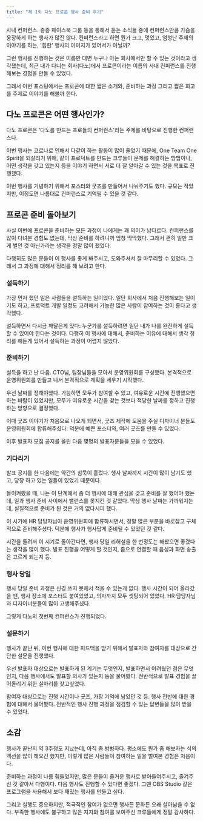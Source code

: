```yaml
---
title: "제 1회 다노 프로콘 행사 준비 후기"
---
```


사내 컨퍼런스. 종종 페이스북 그룹 등을 통해서 듣는 소식들 중에 컨퍼런스만큼 가슴을 웅장하게 하는 행사가 많진 않다. 컨퍼런스라고 하면 뭔가 크고, 멋있고, 엄청난 주제의 이야기를 하는, '힙한' 행사의 이미지가 있어서가 아닐까?

그런 행사를 진행하는 것은 이름만 대면 누구나 아는 회사에서만 할 수 있는 것이라고 생각했는데, 최근 내가 다니는 회사(다노)에서 프로콘이라는 이름의 사내 컨퍼런스를 진행해보는 경험을 만들 수 있었다.

그래서 이번 포스팅에서는 프로콘에 대한 짧은 소개와, 준비하는 과정 그리고 짧은 회고를 주제로 이야기를 해볼까 한다.

## 다노 프로콘은 어떤 행사인가?

다노 프로콘은 '다노를 만드는 프로들의 컨퍼런스'라는 주제를 바탕으로 진행한 컨퍼런스다.

이번 행사는 코로나로 인해서 다같이 하는 활동이 많이 줄었기 때문에, One Team One Spirit을 되살리기 위해, 같이 프로덕트를 만드는 크루들이 문제를 해결하는 방법이나, 어떤 생각을 갖고 있는지 등을 이야기 하면서 서로 더 잘 알아갈 수 있는 것을 목표로 진행했다.

이번 행사를 기념하기 위해서 포스터와 굿즈를 만들어서 나눠주기도 했다. 규모는 작았지만, 이정도면 나름대로 컨퍼런스로 기억될 수 있을 것 같다.

## 프로콘 준비 돌아보기

사실 이번에 프로콘을 준비하는 모든 과정이 나에게는 꽤 의미가 남다르다. 컨퍼런스를 많이 다녀본 경험도 없는데, 막상 준비를 하려니까 엄청 막막했다. 그래서 괜히 일만 크게 벌인 것 아닌가라는 생각을 정말 많이 했었다.

다행히도 많은 분들이 이 행사를 좋게 봐주시고, 도와주셔서 잘 마무리할 수 있었다. 그래서 그 과정에 대해서 정리를 해 보려고 한다.

### 설득하기

가장 먼저 했던 일은 사람들을 설득하는 일이었다. 일단 회사에서 처음 진행해보는 일이기도 하고, 프로덕트 개발 일정도 고려해서 가능한 많은 사람이 참여하는 것이 좋다고 생각했다.

설득하면서 다시금 깨달은게 있다: 누군가를 설득하려면 일단 내가 나를 완전하게 설득할 수 있어야 한다는 것이다. 다행히 이 행사에 대해서, 준비하는 이유에 대해서 생각 정리를 해둔게 있어서 설득하는 과정이 어렵지 않았다.

### 준비하기

설득을 하고 난 다음. CTO님, 팀장님들을 모아서 운영위원회를 구성했다. 본격적으로 운영위원회를 만들고 나서 본격적으로 계획을 세우기 시작했다.

우선 날짜를 정해야했다. 가능하면 모두가 참여할 수 있고, 여유로운 시간에 진행했으면 하는 바람이 있었지만, 모두가 여유로운 시간을 찾는 것보다 적당한 날짜를 정하고 진행하는 방향으로 결정했다.

이때 굿즈 이야기가 처음으로 나오게 되면서, 굿즈 제작에 도움을 주실 디자이너 분들도 운영위원회에 합류해주셨다. 덕분에 예쁜 포스터와, 여러 굿즈를 만들 수 있었다.

이후 발표자 모집 공지를 올린 다음 몇명의 발표자분들을 모을 수 있었다.

### 기다리기

발표 공지를 한 다음에는 약간의 침묵이 흘렀다. 행사 날짜까지 시간이 많이 남기도 했고, 당장 하고 있는 일들이 있었기 때문이다.

돌이켜봤을 때, 나는 이 단계에서 좀 더 행사에 대해 관심을 갖고 준비를 잘 했어야 했는데, 일과 행사 준비 사이에서 밸런스를 못지킨 것 같았다. 막상 행사 날짜는 가까워지는데, 실질적으로 준비가 된 것은 거의 없다시피 했다.

이 시기에 HR 담당자님이 운영위원회에 합류하시면서, 정말 많은 부분을 바로잡고 구체적으로 준비해주셨다. 덕분에 행사가 행사답게 준비될 수 있었던 것 같다.

시간을 돌려서 이 시기로 돌아간다면, 행사 당일 리허설을 한 번정도는 해봤으면 좋겠다는 생각을 많이 했다. 발표 진행을 어떻게 할 것인지, 줌으로 연결할 때 음성과 화면 송출은 고르게 되는지 등.

### 행사 당일

행사 당일 준비 과정은 신경 쓰지 못해서 적을 수 있는게 없다. 행사 시간이 되어 올라갔을 땐, 행사 장소에 포스터도 붙여있었고, 의자까지 모두 셋팅되어 있었다. HR 담당자님과 디자이너분들이 많이 고생해주셨다.

그렇게 다노의 첫번째 컨퍼런스가 진행되었다.

### 설문하기

행사가 끝난 뒤, 이번 행사에 대한 피드백을 받기 위해서 발표자와 참여자를 대상으로 간단한 설문을 진행했다.

우선 발표자 대상으로는 발표하게 된 계기는 무엇인지, 발표하면서 어려웠던 점은 무엇인지, 다음 행사에서도 발표할 의사가 있는지 등을 물어봤다. 전반적으로 발표 경험을 끌어올리기 위한 실마리를 찾고싶었다.

참여자 대상으로는 진행 시간이나 굿즈, 가장 기억에 남았던 것 등. 행사 전반에 대한 경험에 대해서 물어봤다. 전반적인 행사 진행 과정을 점검할 수 있는 답변들을 많이 받을 수 있었다.

## 소감

행사가 끝난지 약 3주정도 지났는데, 아직 좀 벙벙하다. 평소에도 뭔가 좀 해보자는 식의 액션을 많이 해오긴 했지만, 이렇게 많은 사람들이 참여하는 일을 벌여본 경험은 처음이다.

준비하는 과정이 나름 힘들었지만, 많은 분들이 즐거운 행사로 받아들여주시고, 즐겨주신 것 같아서 다행이다. 다음 행사도 진행할 수 있다면 좋겠다. 그땐 OBS Studio 같은 프로그램을 사용해서 보다 재밌는 행사를 만들고 싶다.

그리고 실행도 중요하지만, 적극적인 참여가 없으면 행사든 문화든 오래 살아남을 수 없다. 부족한 행사에도 불구하고 많은 지지와 참여를 보여주신 크루들에게 정말 감사하다.
